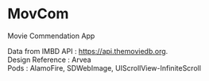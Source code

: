 # MovCom
Movie Commendation App
  
Data from IMBD API  : https://api.themoviedb.org. <br>
Design Reference    : Arvea <br>
Pods                : AlamoFire, SDWebImage, UIScrollView-InfiniteScroll
